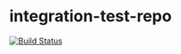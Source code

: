 # integration-test-repo

[![Build Status](https://travis-ci.org/ClarkScripts/integration-test-repo.svg?branch=master)](https://travis-ci.org/ClarkScripts/integration-test-repo)
